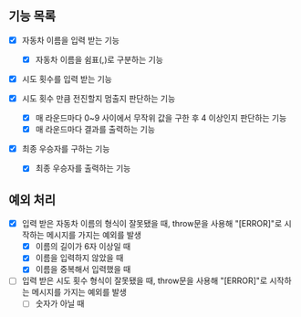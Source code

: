 ## 기능 목록

- [x] 자동차 이름을 입력 받는 기능
    - [x] 자동차 이름을 쉼표(,)로 구분하는 기능

- [x] 시도 횟수를 입력 받는 기능

- [x] 시도 횟수 만큼 전진할지 멈출지 판단하는 기능
    - [x] 매 라운드마다 0~9 사이에서 무작위 값을 구한 후 4 이상인지 판단하는 기능
    - [x] 매 라운드마다 결과를 출력하는 기능

- [x] 최종 우승자를 구하는 기능
    - [x] 최종 우승자를 출력하는 기능

## 예외 처리

- [x] 입력 받은 자동차 이름의 형식이 잘못됐을 때, throw문을 사용해 "[ERROR]"로 시작하는 메시지를 가지는 예외를 발생
    - [x] 이름의 길이가 6자 이상일 때
    - [x] 이름을 입력하지 않았을 때
    - [x] 이름을 중복해서 입력했을 때  
    
- [ ] 입력 받은 시도 횟수 형식이 잘못됐을 때, throw문을 사용해 "[ERROR]"로 시작하는 메시지를 가지는 예외를 발생
    - [ ] 숫자가 아닐 때    
